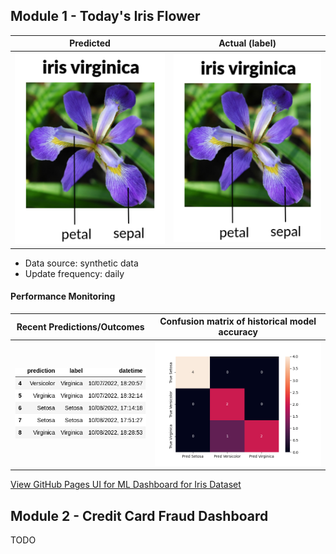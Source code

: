 
## Module 1 - Today's Iris Flower 

| Predicted | Actual (label)
|--------|------- 
| ![Iris](https://raw.githubusercontent.com/niallguerin/serverless-ml-course/main/assets/latest_iris.png) | ![Iris](https://raw.githubusercontent.com/niallguerin/serverless-ml-course/main/assets/actual_iris.png) 

 * Data source: synthetic data
 * Update frequency: daily

#### Performance Monitoring 

| Recent Predictions/Outcomes | Confusion matrix of historical model accuracy 
|--------|------- 
| ![Recent predictions](https://raw.githubusercontent.com/niallguerin/serverless-ml-course/main/assets/df_recent.png) | ![Confusion Matrix](https://raw.githubusercontent.com/niallguerin/serverless-ml-course/main/assets/confusion_matrix.png)

[View GitHub Pages UI for ML Dashboard for Iris Dataset](https://niallguerin.github.io/serverless-ml-course/)

## Module 2 - Credit Card Fraud Dashboard


TODO

